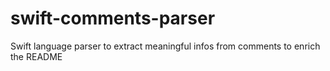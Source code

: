 # swift-comments-parser
Swift language parser to extract meaningful infos from comments to enrich the README
